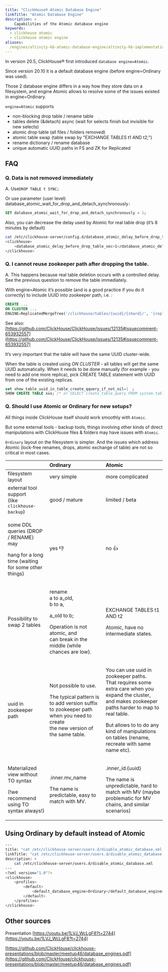 ```yaml
---
title: "ClickHouse® Atomic Database Engine"
linkTitle: "Atomic Database Engine"
description: >
    Capabilities of the Atomic database engine 
keywords: 
  - clickhouse atomic
  - clickhouse atomic engine
aliases:
  /engines/altinity-kb-atomic-database-engine/altinity-kb-implementation-details
---
```

In version 20.5, ClickHouse® first introduced `database engine=Atomic`.

Since version 20.10 it is a default database engine (before engine=Ordinary was used).

Those 2 database engine differs in a way how they store data on a filesystem, and engine Atomic allows to resolve some of the issues existed in engine=Ordinary.

`engine=Atomic` supports

* non-blocking drop table / rename table
* tables delete (&detach) async (wait for selects finish but invisible for new selects)
* atomic drop table (all files / folders removed)
* atomic table swap (table swap by "EXCHANGE TABLES t1 AND t2;")
* rename dictionary / rename database
* unique automatic UUID paths in FS and ZK for Replicated

## FAQ

### **Q. Data is not removed immediately**

A. Use`DROP TABLE t SYNC;`

Or use parameter (user level) database_atomic_wait_for_drop_and_detach_synchronously`:`

```sql
SET database_atomic_wait_for_drop_and_detach_synchronously = 1;
```

Also, you can decrease the delay used by Atomic for real table drop (it’s 8 minutes by default)

```bash
cat /etc/clickhouse-server/config.d/database_atomic_delay_before_drop_table.xml
<clickhouse>
    <database_atomic_delay_before_drop_table_sec>1</database_atomic_delay_before_drop_table_sec>
</clickhouse>
```

### **Q. I cannot reuse zookeeper path after dropping the table.**

A. This happens because real table deletion occurs with a controlled delay. See the previous question to remove the table immediately.

With engine=Atomic it’s possible (and is a good practice if you do it correctly) to include UUID into zookeeper path, i.e. :

```sql
CREATE ...
ON CLUSTER ...
ENGINE=ReplicatedMergeTree('/clickhouse/tables/{uuid}/{shard}/', '{replica}')
```

See also: [https://github.com/ClickHouse/ClickHouse/issues/12135#issuecomment-653932557](https://github.com/ClickHouse/ClickHouse/issues/12135#issuecomment-653932557)

It’s very important that the table will have the same UUID cluster-wide.

When the table is created using _ON CLUSTER_ - all tables will get the same UUID automatically.
When it needs to be done manually (for example - you need to add one more replica), pick CREATE TABLE statement with UUID from one of the existing replicas.

```sql
set show_table_uuid_in_table_create_qquery_if_not_nil=1　;
SHOW CREATE TABLE xxx; /* or SELECT create_table_query FROM system.tables WHERE ... */
```

### Q. Should I use Atomic or Ordinary for new setups?

All things inside ClickHouse itself should work smoothly with `Atomic`.

But some external tools - backup tools, things involving other kinds of direct manipulations with ClickHouse files & folders may have issues with `Atomic`.

`Ordinary` layout on the filesystem is simpler. And the issues which address Atomic (lock-free renames, drops, atomic exchange of table) are not so critical in most cases.

<table>
  <thead>
    <tr>
      <th style="text-align:left"></th>
      <th style="text-align:left">Ordinary</th>
      <th style="text-align:left">Atomic</th>
    </tr>
  </thead>
  <tbody>
    <tr>
      <td style="text-align:left">filesystem layout</td>
      <td style="text-align:left">very simple</td>
      <td style="text-align:left">more complicated</td>
    </tr>
    <tr>
      <td style="text-align:left">external tool support
        <br />(like <code>clickhouse-backup</code>)</td>
      <td style="text-align:left">good / mature</td>
      <td style="text-align:left">limited / beta</td>
    </tr>
    <tr>
      <td style="text-align:left">
        <p>some DDL queries (DROP / RENAME) may</p>
        <p>hang for a long time (waiting for some other things)</p>
      </td>
      <td style="text-align:left">yes &#x1F44E;</td>
      <td style="text-align:left">no &#x1F44D;</td>
    </tr>
    <tr>
      <td style="text-align:left">Possibility to swap 2 tables</td>
      <td style="text-align:left">
        <p>rename
          <br />a to a_old,
          <br />b to a,</p>
        <p>a_old to b;</p>
        <p>Operation is not atomic, and
          <br />can break in the middle (while chances are low).</p>
      </td>
      <td style="text-align:left">
        <p></p>
        <p>EXCHANGE TABLES t1 AND t2</p>
        <p>Atomic, have no intermediate states.</p>
      </td>
    </tr>
    <tr>
      <td style="text-align:left">uuid in zookeeper path</td>
      <td style="text-align:left">
        <p>Not possible to use.</p>
        <p>The typical pattern is to add version suffix to zookeeper path when you
          need to create
          <br />the new version of the same table.</p>
      </td>
      <td style="text-align:left">
        <p>You can use uuid in zookeeper paths.
          <br />That requires some extra care when you expand the cluster, and makes zookeeper
          paths harder to map to real table.</p>
        <p>But allows to to do any kind of manipulations on tables (rename, recreate
          with same name etc).</p>
      </td>
    </tr>
    <tr>
      <td style="text-align:left">
        <p>Materialized view without TO syntax</p>
        <p>(!we recommend using TO syntax always!)</p>
      </td>
      <td style="text-align:left">
        <p>.inner.mv_name</p>
        <p>The name is predictable, easy to match with MV.</p>
      </td>
      <td style="text-align:left">
        <p>.inner_id.{uuid}</p>
        <p>The name is unpredictable, hard to match with MV (maybe problematic for
          MV chains, and similar scenarios)</p>
      </td>
    </tr>
  </tbody>
</table>

## Using Ordinary by default instead of Atomic

```bash
---
title: "cat /etc/clickhouse-server/users.d/disable_atomic_database.xml "
linkTitle: "cat /etc/clickhouse-server/users.d/disable_atomic_database.xml "
description: >
    cat /etc/clickhouse-server/users.d/disable_atomic_database.xml
---
<?xml version="1.0"?>
<clickhouse>
    <profiles>
        <default>
            <default_database_engine>Ordinary</default_database_engine>
        </default>
    </profiles>
</clickhouse>
```

## Other sources

Presentation [https://youtu.be/1LVJ_WcLgF8?t=2744](https://youtu.be/1LVJ_WcLgF8?t=2744)

[https://github.com/ClickHouse/clickhouse-presentations/blob/master/meetup46/database_engines.pdf](https://github.com/ClickHouse/clickhouse-presentations/blob/master/meetup46/database_engines.pdf)
